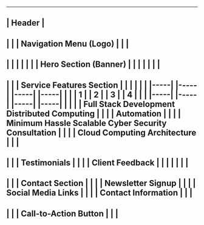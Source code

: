 
-----------------------------------------------------------
|                        Header                           |
-----------------------------------------------------------
|                                                         |
|                Navigation Menu (Logo)                   |
|                                                         |
-----------------------------------------------------------
|                                                         |
|                                                         |
|                                                         |
|                Hero Section (Banner)                    |
|                                                         |
|                                                         |
|                                                         |
-----------------------------------------------------------
|                                                         |
|                Service Features Section                  |
|                                                         |
|                                                         |
|    |-----|  |-----|  |-----|  |-----|                    |
|    |  1  |  |  2  |  |  3  |  |  4  |                    |
|    |-----|  |-----|  |-----|  |-----|                    |
|                                                         |
|   Full Stack Development  Distributed Computing          |
|                                                         |
|   Automation                                           |
|                                                         |
|   Minimum Hassle Scalable  Cyber Security Consultation  |
|                                                         |
|   Cloud Computing Architecture                         |
|                                                         |
-----------------------------------------------------------
|                                                         |
|                    Testimonials                         |
|                                                         |
|                    Client Feedback                      |
|                                                         |
|                                                         |
|                                                         |
-----------------------------------------------------------
|                                                         |
|                    Contact Section                       |
|                                                         |
|                    Newsletter Signup                    |
|                                                         |
|                    Social Media Links                    |
|                                                         |
|                    Contact Information                   |
|                                                         |
-----------------------------------------------------------
|                                                         |
|                  Call-to-Action Button                  |
|                                                         |
-----------------------------------------------------------
